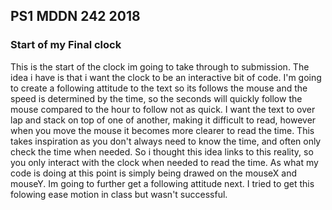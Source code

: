## PS1 MDDN 242 2018

### Start of my Final clock
This is the start of the clock im going to take through to submission. The idea i have is that i want the clock to be an interactive bit of code. I'm going to create a following attitude to the text so its follows the mouse and the speed is determined by the time, so the seconds will quickly follow the mouse compared to the hour to follow not as quick. I want the text to over lap and stack on top of one of another, making it difficult to read, however when you move the mouse it becomes more clearer to read the time. This takes inspiration as you don't always need to know the time, and often only check the time when needed. So i thought this idea links to this reality, so you only interact with the clock when needed to read the time. As what my code is doing at this point is simply being drawed on the mouseX and mouseY. Im going to further get a following attitude next. I tried to get this folowing ease motion in class but wasn't successful.
